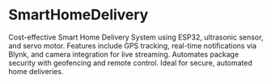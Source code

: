 # SmartHomeDelivery
Cost-effective Smart Home Delivery System using ESP32, ultrasonic sensor, and servo motor. Features include GPS tracking, real-time notifications via Blynk, and camera integration for live streaming. Automates package security with geofencing and remote control. Ideal for secure, automated home deliveries.

